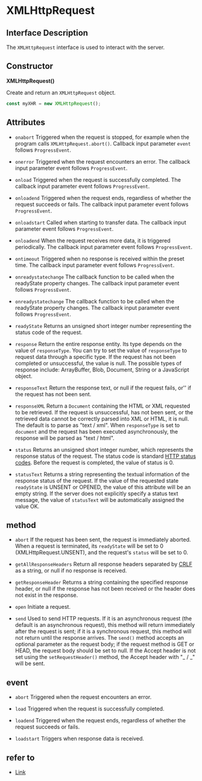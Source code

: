 # XMLHttpRequest

## Interface Description

The `XMLHttpRequest` interface is used to interact with the server.

## Constructor

**XMLHttpRequest()**

Create and return an `XMLHttpRequest` object.

```js
const myXHR = new XMLHttpRequest();
```

## Attributes

- `onabort`
  Triggered when the request is stopped, for example when the program calls `XMLHttpRequest.abort()`. Callback input parameter `event` follows `ProgressEvent`.

- `onerror`
  Triggered when the request encounters an error. The callback input parameter event follows `ProgressEvent`.

- `onload`
  Triggered when the request is successfully completed. The callback input parameter event follows `ProgressEvent`.

- `onloadend`
  Triggered when the request ends, regardless of whether the request succeeds or fails. The callback input parameter event follows `ProgressEvent`.

- `onloadstart`
  Called when starting to transfer data. The callback input parameter event follows `ProgressEvent`.

- `onloadend`
  When the request receives more data, it is triggered periodically. The callback input parameter event follows `ProgressEvent`.

- `ontimeout`
  Triggered when no response is received within the preset time. The callback input parameter event follows `ProgressEvent`.

- `onreadystatechange`
  The callback function to be called when the readyState property changes. The callback input parameter event follows `ProgressEvent`.

- `onreadystatechange`
  The callback function to be called when the readyState property changes. The callback input parameter event follows `ProgressEvent`.

- `readyState`
  Returns an unsigned short integer number representing the status code of the request.

- `response`
  Return the entire response entity. Its type depends on the value of `responseType`. You can try to set the value of `responseType` to request data through a specific type. If the request has not been completed or unsuccessful, the value is null. The possible types of response include: ArrayBuffer, Blob, Document, String or a JavaScript object.

- `responseText`
  Return the response text, or null if the request fails, or'' if the request has not been sent.

- `responseXML`
  Return a `Document` containing the HTML or XML requested to be retrieved. If the request is unsuccessful, has not been sent, or the retrieved data cannot be correctly parsed into XML or HTML, it is null. The default is to parse as "text / xml". When `responseType` is set to `document` and the request has been executed asynchronously, the response will be parsed as "text / html".

- `status`
  Returns an unsigned short integer number, which represents the response status of the request. The status code is standard [HTTP status codes](https://developer.mozilla.org/en-US/docs/Web/HTTP/Status). Before the request is completed, the value of status is 0.

- `statusText`
  Returns a string representing the textual information of the response status of the request. If the value of the requested state `readyState` is UNSENT or OPENED, the value of this attribute will be an empty string. If the server does not explicitly specify a status text message, the value of `statusText` will be automatically assigned the value OK.

## method

- `abort`
  If the request has been sent, the request is immediately aborted. When a request is terminated, its `readyState` will be set to 0 (XMLHttpRequest.UNSENT), and the request's `status` will be set to 0.

- `getAllResponseHeaders`
  Return all response headers separated by [CRLF](https://developer.mozilla.org/zh-CN/docs/Glossary/CRLF) as a string, or null if no response is received.

- `getResponseHeader`
  Returns a string containing the specified response header, or null if the response has not been received or the header does not exist in the response.

- `open`
  Initiate a request.

- `send`
  Used to send HTTP requests. If it is an asynchronous request (the default is an asynchronous request), this method will return immediately after the request is sent; if it is a synchronous request, this method will not return until the response arrives. The `send()` method accepts an optional parameter as the request body; if the request method is GET or HEAD, the request body should be set to null. If the Accept header is not set using the `setRequestHeader()` method, the Accept header with "_ / _" will be sent.

## event

- `abort`
  Triggered when the request encounters an error.

- `load`
  Triggered when the request is successfully completed.

- `loadend`
  Triggered when the request ends, regardless of whether the request succeeds or fails.

- `loadstart`
  Triggers when response data is received.

## refer to

- [Link](https://developer.mozilla.org/zh-CN/docs/Web/API/XMLHttpRequest)
